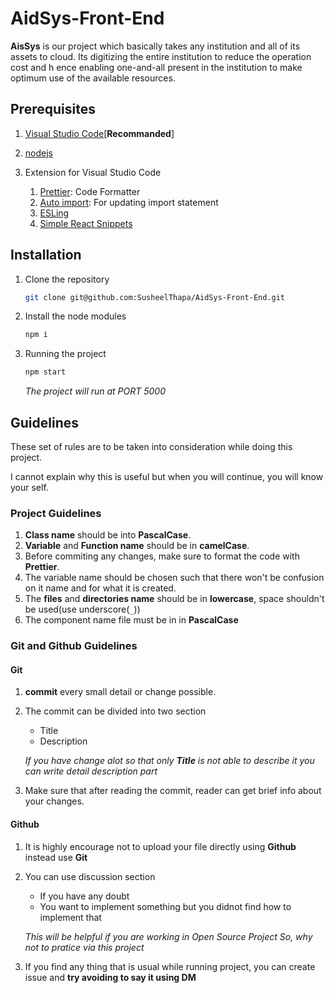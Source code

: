 # AidSys-Front-End

**AisSys** is our project which basically takes any institution and all of its assets to cloud.
Its digitizing the entire institution to reduce the operation cost and h
ence enabling one-and-all present in the institution to make optimum use of the available resources.

## Prerequisites

1. [Visual Studio Code](https://code.visualstudio.com)[**Recommanded**]
2. [nodejs](https://nodejs.org/en/)

3. Extension for Visual Studio Code

   1. [Prettier](https://marketplace.visualstudio.com/items?itemName=esbenp.prettier-vscode): Code Formatter
   2. [Auto import](https://marketplace.visualstudio.com/items?itemName=steoates.autoimport): For updating import statement
   3. [ESLing](https://marketplace.visualstudio.com/items?itemName=dbaeumer.vscode-eslint)
   4. [Simple React Snippets](https://marketplace.visualstudio.com/items?itemName=burkeholland.simple-react-snippets)

## Installation

1. Clone the repository

   ```sh
   git clone git@github.com:SusheelThapa/AidSys-Front-End.git
   ```

2. Install the node modules

   ```sh
   npm i
   ```

3. Running the project

   ```sh
   npm start
   ```

   _The project will run at PORT 5000_

## Guidelines

These set of rules are to be taken into consideration while doing this project.

I cannot explain why this is useful but when you will continue, you will know your self.

### Project Guidelines

1. **Class name** should be into **PascalCase**.
2. **Variable** and **Function name** should be in **camelCase**.
3. Before commiting any changes, make sure to format the code with **Prettier**.
4. The variable name should be chosen such that there won't be confusion on it name and for what it is created.
5. The **files** and **directories name** should be in **lowercase**, space shouldn't be used(use underscore(`_`))
6. The component name  file must be in in **PascalCase** 

### Git and Github Guidelines

#### Git

1. **commit** every small detail or change possible.
2. The commit can be divided into two section

   - Title
   - Description

   _If you have change alot so that only **Title** is not able to describe it
   you can write detail description part_

3. Make sure that after reading the commit, reader can get brief info about your changes.

#### Github

1. It is highly encourage not to upload your file directly using **Github** instead use **Git**
2. You can use discussion section

   - If you have any doubt
   - You want to implement something but you didnot find how to implement that

   _This will be helpful if you are working in Open Source Project
   So, why not to pratice via this project_

3. If you find any thing that is usual while running project, you can create issue and **try avoiding to say it using DM**
